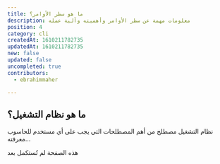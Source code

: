 ```yaml
---
title: ما هو سطر اﻷوامر؟
description: معلومات مهمة عن سطر الأوامر وأهميته وآلية عمله
position: 4
category: cli
createdAt: 1610211782735
updatedAt: 1610211782735
new: false
updated: false
uncompleted: true
contributors:
  - ebrahimmaher

---
```


## ما هو نظام التشغيل؟
نظام التشغيل مصطلح من أهم المصطلحات التي يجب على أي مستخدم للحاسوب معرفته...

<base-alert type="warning">

هذه الصفحة لم تُستكمل بعد

</base-alert>
